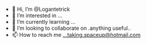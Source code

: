 - 👋 Hi, I’m @Logantetrick
- 👀 I’m interested in ...
- 🌱 I’m currently learning ...
- 💞️ I’m looking to collaborate on .anything useful..
- 📫 How to reach me ...taking.spaceup@hotmail.com

<!---
Logantetrick/Logantetrick is a ✨ special ✨ repository because its `README.md` (this file) appears on your GitHub profile.
You can click the Preview link to take a look at your changes.
--->
